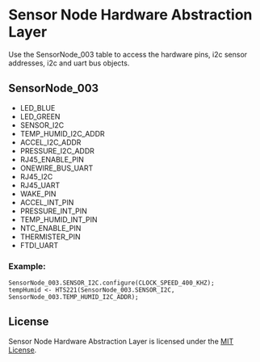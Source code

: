 # Sensor Node Hardware Abstraction Layer

Use the SensorNode_003 table to access the hardware pins, i2c sensor addresses, i2c and uart bus objects.

## SensorNode_003

* LED_BLUE
* LED_GREEN
* SENSOR_I2C
* TEMP_HUMID_I2C_ADDR
* ACCEL_I2C_ADDR
* PRESSURE_I2C_ADDR
* RJ45_ENABLE_PIN
* ONEWIRE_BUS_UART
* RJ45_I2C
* RJ45_UART
* WAKE_PIN
* ACCEL_INT_PIN
* PRESSURE_INT_PIN
* TEMP_HUMID_INT_PIN
* NTC_ENABLE_PIN
* THERMISTER_PIN
* FTDI_UART

### Example:

```
SensorNode_003.SENSOR_I2C.configure(CLOCK_SPEED_400_KHZ);
tempHumid <- HTS221(SensorNode_003.SENSOR_I2C, SensorNode_003.TEMP_HUMID_I2C_ADDR);
```


## License

Sensor Node Hardware Abstraction Layer is licensed under the [MIT License](/LICENSE).